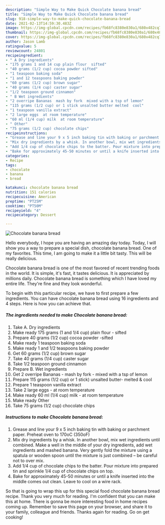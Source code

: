 ```yaml
---
description: "Simple Way to Make Quick Chocolate banana bread"
title: "Simple Way to Make Quick Chocolate banana bread"
slug: 918-simple-way-to-make-quick-chocolate-banana-bread
date: 2021-02-13T14:59:30.483Z
image: https://img-global.cpcdn.com/recipes/fb68fc8380e830a1/680x482cq70/chocolate-banana-bread-recipe-main-photo.jpg
thumbnail: https://img-global.cpcdn.com/recipes/fb68fc8380e830a1/680x482cq70/chocolate-banana-bread-recipe-main-photo.jpg
cover: https://img-global.cpcdn.com/recipes/fb68fc8380e830a1/680x482cq70/chocolate-banana-bread-recipe-main-photo.jpg
author: Jason Lamb
ratingvalue: 5
reviewcount: 24801
recipeingredient:
- " A Dry ingredients"
- "175 grams 1 and 14 cup plain flour  sifted"
- "40 grams (1/2 cup) cocoa powder sifted"
- "1 teaspoon baking soda"
- "1 and 12 teaspoons baking powder"
- "60 grams (1/2 cup) brown sugar"
- "40 grams (1/4 cup) caster sugar"
- "1/2 teaspoon ground cinnamon"
- " B Wet ingredients"
- "2 overripe Bananas  mash by fork  mixed with a tsp of lemon"
- "115 grams (1/2 cup) or 1 stick unsalted butter melted  cool"
- "1 teaspoon vanilla extract"
- "2 large eggs  at room temperature"
- "60 ml (1/4 cup) milk  at room temperature"
- " Other"
- "75 grams (1/2 cup) chocolate chips"
recipeinstructions:
- "Grease and line your 9 x 5 inch baking tin with baking or parchment paper. Preheat oven to 170oC (350oF)"
- "Mix dry ingredients by a whisk. In another bowl, mix wet ingredients until combined. Make a well in the middle of your dry ingredients, add wet ingredients and mashed banana. Very gently fold the mixture using a spatula or wooden spoon until the mixture is just combined – be careful not to over mix."
- "Add 1/4 cup of chocolate chips to the batter. Pour mixture into prepared tin and sprinkle 1/4 cup of chocolate chips on top."
- "Bake for approximately 45-50 minutes or until a knife inserted into the middle comes out clean. Leave to cool on a wire rack."
categories:
- Recipe
tags:
- chocolate
- banana
- bread

katakunci: chocolate banana bread 
nutrition: 151 calories
recipecuisine: American
preptime: "PT25M"
cooktime: "PT50M"
recipeyield: "4"
recipecategory: Dessert

---
```



![Chocolate banana bread](https://img-global.cpcdn.com/recipes/fb68fc8380e830a1/680x482cq70/chocolate-banana-bread-recipe-main-photo.jpg)

Hello everybody, I hope you are having an amazing day today. Today, I will show you a way to prepare a special dish, chocolate banana bread. One of my favorites. This time, I am going to make it a little bit tasty. This will be really delicious.



Chocolate banana bread is one of the most favored of recent trending foods in the world. It is simple, it's fast, it tastes delicious. It is appreciated by millions daily. Chocolate banana bread is something which I have loved my entire life. They're fine and they look wonderful.


To begin with this particular recipe, we have to first prepare a few ingredients. You can have chocolate banana bread using 16 ingredients and 4 steps. Here is how you can achieve that.

<!--inarticleads1-->

##### The ingredients needed to make Chocolate banana bread:

1. Take  A. Dry ingredients
1. Make ready 175 grams (1 and 1/4 cup) plain flour - sifted
1. Prepare 40 grams (1/2 cup) cocoa powder -sifted
1. Make ready 1 teaspoon baking soda
1. Make ready 1 and 1/2 teaspoons baking powder
1. Get 60 grams (1/2 cup) brown sugar
1. Take 40 grams (1/4 cup) caster sugar
1. Take 1/2 teaspoon ground cinnamon
1. Prepare  B. Wet ingredients
1. Get 2 overripe Bananas - mash by fork - mixed with a tsp of lemon
1. Prepare 115 grams (1/2 cup) or 1 stick) unsalted butter- melted &amp; cool
1. Prepare 1 teaspoon vanilla extract
1. Take 2 large eggs - at room temperature
1. Make ready 60 ml (1/4 cup) milk - at room temperature
1. Make ready  Other
1. Take 75 grams (1/2 cup) chocolate chips




<!--inarticleads2-->

##### Instructions to make Chocolate banana bread:

1. Grease and line your 9 x 5 inch baking tin with baking or parchment paper. Preheat oven to 170oC (350oF)
1. Mix dry ingredients by a whisk. In another bowl, mix wet ingredients until combined. Make a well in the middle of your dry ingredients, add wet ingredients and mashed banana. Very gently fold the mixture using a spatula or wooden spoon until the mixture is just combined – be careful not to over mix.
1. Add 1/4 cup of chocolate chips to the batter. Pour mixture into prepared tin and sprinkle 1/4 cup of chocolate chips on top.
1. Bake for approximately 45-50 minutes or until a knife inserted into the middle comes out clean. Leave to cool on a wire rack.




So that is going to wrap this up for this special food chocolate banana bread recipe. Thank you very much for reading. I'm confident that you can make this at home. There is gonna be more interesting food in home recipes coming up. Remember to save this page on your browser, and share it to your family, colleague and friends. Thanks again for reading. Go on get cooking!
